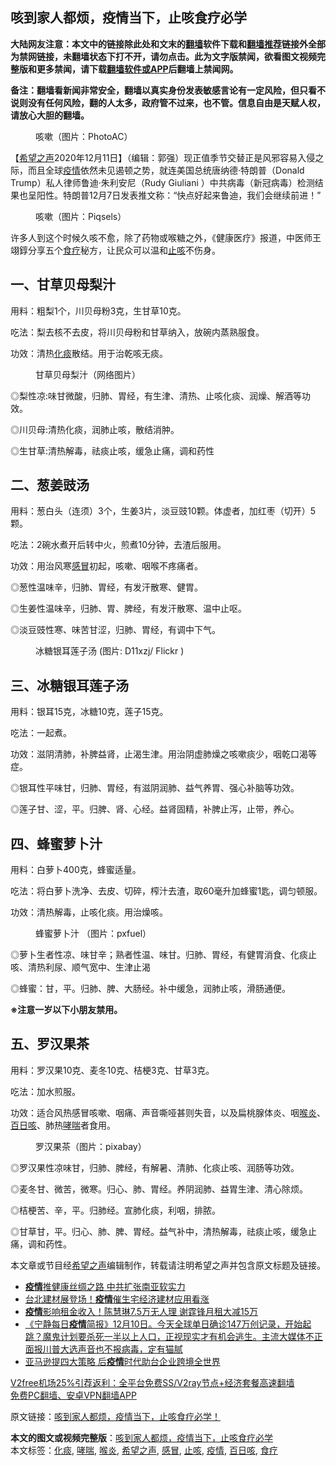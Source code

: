  <h2>咳到家人都烦，疫情当下，止咳食疗必学</h2> <p class="notice"><b>大陆网友注意：本文中的链接除此处和文末的<a href="https://github.com/bannedbook/fanqiang" >翻墙</a>软件下载和<a href="https://github.com/killgcd/justmysocks/blob/master/README.md">翻墙推荐</a>链接外全部为禁网链接，未翻墙状态下打不开，请勿点击。此为文字版禁闻，欲看图文视频完整版和更多禁闻，请下载<a href="https://github.com/bannedbook/fanqiang">翻墙软件或APP</a>后翻墙上禁闻网。</p><p>备注：翻墙看新闻非常安全，翻墙以真实身份发表敏感言论有一定风险，但只看不说则没有任何风险，翻的人太多，政府管不过来，也不管。信息自由是天赋人权，请放心大胆的翻墙。</b></p>  <div class="entry"> <figure><figcaption>咳嗽（图片：PhotoAC）</figcaption></figure> <p>【<span class='wp_keywordlink_affiliate'><a href="https://www.soundofhope.org" title="希望之声" target="_blank">希望之声</a></span>2020年12月11日】（编辑：郭强）现正值季节交替正是风邪容易入侵之际，而且全球<a href="https://www.bannedbook.org/bnews/tag/%E7%96%AB%E6%83%85/" class="st_tag internal_tag" rel="tag" title="标签 疫情 下的日志">疫情</a>依然未见遏顿之势，就连美国总统唐纳德·特朗普（Donald Trump）私人律师鲁迪·朱利安尼（Rudy Giuliani ）中共病毒（新冠病毒）检测结果也呈阳性。特朗普12月7日发表推文称：“快点好起来鲁迪，我们会继续前进！”</p> <figure><figcaption>咳嗽（图片：Piqsels）</figcaption></figure> <p>许多人到这个时候久咳不愈，除了药物或喉糖之外，《健康医疗》报道，中医师王翊錞分享五个<a href="https://www.bannedbook.org/bnews/tag/%e9%a3%9f%e7%96%97/" class="st_tag internal_tag" rel="tag" title="标签 食疗 下的日志">食疗</a>秘方，让民众可以温和<a href="https://www.bannedbook.org/bnews/tag/%E6%AD%A2%E5%92%B3/" class="st_tag internal_tag" rel="tag" title="标签 止咳 下的日志">止咳</a>不伤身。</p> <h2>一、甘草贝母梨汁</h2> <p>用料：粗梨1个，川贝母粉3克，生甘草10克。</p> <p>吃法：梨去核不去皮，将川贝母粉和甘草纳入，放碗内蒸熟服食。</p> <p>功效：清热<a href="https://www.bannedbook.org/bnews/tag/%E5%8C%96%E7%97%B0/" class="st_tag internal_tag" rel="tag" title="标签 化痰 下的日志">化痰</a>散结。用于治乾咳无痰。</p> <figure><figcaption>甘草贝母梨汁（网络图片）</figcaption></figure> <p>◎梨性凉:味甘微酸，归肺、胃经，有生津、清热、止咳化痰、润燥、解酒等功效。</p> <p>◎川贝母:清热化痰，润肺止咳，散结消肿。</p> <p>◎生甘草:清热解毒，祛痰止咳，缓急止痛，调和药性</p>  <h2>二、葱姜豉汤</h2> <p>用料：葱白头（连须）3个，生姜3片，淡豆豉10颗。体虚者，加红枣（切开）5颗。</p> <p>吃法：2碗水煮开后转中火，煎煮10分钟，去渣后服用。</p> <p>功效：用治风寒<a href="https://www.bannedbook.org/bnews/tag/%E6%84%9F%E5%86%92/" class="st_tag internal_tag" rel="tag" title="标签 感冒 下的日志">感冒</a>初起，咳嗽、咽喉不疼痛者。</p> <p>◎葱性温味辛，归肺、胃经，有发汗散寒、健胃。</p> <p>◎生姜性温味辛，归肺、胃、脾经，有发汗散寒、温中止呕。</p> <p>◎淡豆豉性寒、味苦甘涩，归肺、胃经，有调中下气。</p> <figure><figcaption>冰糖银耳莲子汤 (图片: D11xzj/ Flickr )</figcaption></figure> <h2>三、冰糖银耳莲子汤</h2> <p>用料：银耳15克，冰糖10克，莲子15克。</p> <p>吃法：一起煮。</p>  <p>功效：滋阴清肺，补脾益肾，止渴生津。用治阴虚肺燥之咳嗽痰少，咽乾口渴等症。</p> <p>◎银耳性平味甘，归肺、胃经，有滋阴润肺、益气养胃、强心补脑等功效。</p> <p>◎莲子甘、涩，平。归脾、肾、心经。益肾固精，补脾止泻，止带，养心。</p> <h2>四、蜂蜜萝卜汁</h2> <p>用料：白萝卜400克，蜂蜜适量。</p> <p>吃法：将白萝卜洗净、去皮、切碎，榨汁去渣，取60毫升加蜂蜜1匙，调匀顿服。</p> <p>功效：清热解毒，止咳化痰。用治燥咳。</p> <figure><figcaption>蜂蜜萝卜汁  （图片：pxfuel）</figcaption></figure> <p>◎萝卜生者性凉、味甘辛；熟者性温、味甘。归肺、胃经，有健胃消食、化痰止咳、清热利尿、顺气宽中、生津止渴</p> <p>◎蜂蜜：甘，平。归肺、脾、大肠经。补中缓急，润肺止咳，滑肠通便。</p>  <p><strong>※注意一岁以下小朋友禁用。</strong></p> <h2>五、罗汉果茶</h2> <p>用料：罗汉果10克、麦冬10克、桔梗3克、甘草3克。</p> <p>吃法：加水煎服。</p> <p>功效：适合风热感冒咳嗽、咽痛、声音嘶哑甚则失音，以及扁桃腺体炎、咽<a href="https://www.bannedbook.org/bnews/tag/%e5%96%89%e7%82%8e/" class="st_tag internal_tag" rel="tag" title="标签 喉炎 下的日志">喉炎</a>、<a href="https://www.bannedbook.org/bnews/tag/%E7%99%BE%E6%97%A5%E5%92%B3/" class="st_tag internal_tag" rel="tag" title="标签 百日咳 下的日志">百日咳</a>、肺热<a href="https://www.bannedbook.org/bnews/tag/%E5%93%AE%E5%96%98/" class="st_tag internal_tag" rel="tag" title="标签 哮喘 下的日志">哮喘</a>者食用。</p> <figure><figcaption>罗汉果茶（图片：pixabay）</figcaption></figure> <p>◎罗汉果性凉味甘，归肺、脾经，有解暑、清肺、化痰止咳、润肠等功效。</p> <p>◎麦冬甘、微苦，微寒。归心、肺、胃经。养阴润肺、益胃生津、清心除烦。</p> <p>◎桔梗苦、辛，平。归肺经。宣肺化痰，利咽，排脓。</p> <p>◎甘草甘，平。归心、肺、脾、胃经。益气补中，清热解毒，祛痰止咳，缓急止痛，调和药性。</p>  <p>本文章或节目经<a href="https://www.bannedbook.org/bnews/tag/%e5%b8%8c%e6%9c%9b%e4%b9%8b%e5%a3%b0/" class="st_tag internal_tag" rel="tag" title="标签 希望之声 下的日志">希望之声</a>编辑制作，转载请注明希望之声并包含原文标题及链接。</p> <ul class='op-related-articles' title='相关阅读'> <li><a href='https://www.bannedbook.org/bnews/cnnews/20201211/1445834.html' target='_blank'><b>疫情</b>推健康丝绸之路 中共扩张南亚软实力</a></li> <li><a href='https://www.bannedbook.org/bnews/taiwannews/20201211/1445811.html' target='_blank'>台北建材展登场！<b>疫情</b>催生宅经济建材应用看涨</a></li> <li><a href='https://www.bannedbook.org/bnews/yule/20201211/1445764.html' target='_blank'><b>疫情</b>影响租金收入！陈慧琳7.5万无人理 谢霆锋月租大减15万</a></li> <li><a href='https://www.bannedbook.org/bnews/bannedvideo/20201211/1445684.html' target='_blank'>《宁静每日<b>疫情</b>简报》12月10日。今天全球单日确诊147万创记录，开始起跳？魔鬼计划要杀死一半以上人口，正视现实才有机会逃生。主流大媒体不正面报川普大选声音也不报病毒，定有猫腻</a></li> <li><a href='https://www.bannedbook.org/bnews/taiwannews/20201211/1445676.html' target='_blank'>亚马逊提四大策略 后<b>疫情</b>时代助台企业跨境全世界</a></li> </ul> <p class="texttj"> <a href="https://www.bannedbook.org/forum23/topic22702.html" target="_blank">V2free机场25%引荐返利：全平台免费SS/V2ray节点+经济套餐高速翻墙</a><br/> <a href="https://github.com/bannedbook/fanqiang/wiki/%E7%A6%81%E9%97%BB%E7%BD%91%E5%AE%89%E5%8D%93%E7%BF%BB%E5%A2%99%E6%96%B0%E9%97%BBAPP" target="_blank">免费PC翻墙、安卓VPN翻墙APP</a></p><p>原文链接：<a class="src_link"  href="https://www.soundofhope.org/post/452248" target="_blank">咳到家人都烦，疫情当下，止咳食疗必学！</a></p><a name='sharetosocial'></a>       <div><b>本文的图文或视频完整版</b>：<a href='https://www.bannedbook.org/bnews/comments/20201211/1445844.html'>咳到家人都烦，疫情当下，止咳食疗必学</a></div>  </div><!--END ENTRY--> <div class="postfooter"> <div>本文标签：<a href="https://www.bannedbook.org/bnews/tag/%E5%8C%96%E7%97%B0/" rel="tag">化痰</a>, <a href="https://www.bannedbook.org/bnews/tag/%E5%93%AE%E5%96%98/" rel="tag">哮喘</a>, <a href="https://www.bannedbook.org/bnews/tag/%e5%96%89%e7%82%8e/" rel="tag">喉炎</a>, <a href="https://www.bannedbook.org/bnews/tag/%e5%b8%8c%e6%9c%9b%e4%b9%8b%e5%a3%b0/" rel="tag">希望之声</a>, <a href="https://www.bannedbook.org/bnews/tag/%E6%84%9F%E5%86%92/" rel="tag">感冒</a>, <a href="https://www.bannedbook.org/bnews/tag/%E6%AD%A2%E5%92%B3/" rel="tag">止咳</a>, <a href="https://www.bannedbook.org/bnews/tag/%E7%96%AB%E6%83%85/" rel="tag">疫情</a>, <a href="https://www.bannedbook.org/bnews/tag/%E7%99%BE%E6%97%A5%E5%92%B3/" rel="tag">百日咳</a>, <a href="https://www.bannedbook.org/bnews/tag/%e9%a3%9f%e7%96%97/" rel="tag">食疗</a></div>  </div><!--END POSTFOOTER--> 
